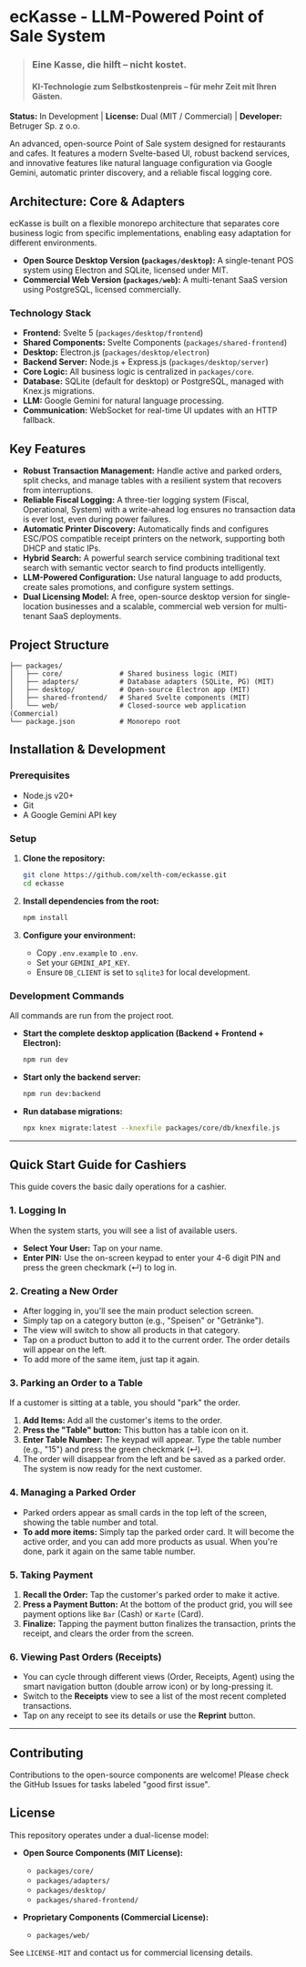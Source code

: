 # ecKasse - LLM-Powered Point of Sale System

> ### Eine Kasse, die hilft – nicht kostet.
> #### KI-Technologie zum Selbstkostenpreis – für mehr Zeit mit Ihren Gästen.

**Status:** In Development | **License:** Dual (MIT / Commercial) | **Developer:** Betruger Sp. z o.o.

An advanced, open-source Point of Sale system designed for restaurants and cafes. It features a modern Svelte-based UI, robust backend services, and innovative features like natural language configuration via Google Gemini, automatic printer discovery, and a reliable fiscal logging core.

## Architecture: Core & Adapters

ecKasse is built on a flexible monorepo architecture that separates core business logic from specific implementations, enabling easy adaptation for different environments.

-   **Open Source Desktop Version (`packages/desktop`):** A single-tenant POS system using Electron and SQLite, licensed under MIT.
-   **Commercial Web Version (`packages/web`):** A multi-tenant SaaS version using PostgreSQL, licensed commercially.

### Technology Stack

-   **Frontend:** Svelte 5 (`packages/desktop/frontend`)
-   **Shared Components:** Svelte Components (`packages/shared-frontend`)
-   **Desktop:** Electron.js (`packages/desktop/electron`)
-   **Backend Server:** Node.js + Express.js (`packages/desktop/server`)
-   **Core Logic:** All business logic is centralized in `packages/core`.
-   **Database:** SQLite (default for desktop) or PostgreSQL, managed with Knex.js migrations.
-   **LLM:** Google Gemini for natural language processing.
-   **Communication:** WebSocket for real-time UI updates with an HTTP fallback.

## Key Features

-   **Robust Transaction Management:** Handle active and parked orders, split checks, and manage tables with a resilient system that recovers from interruptions.
-   **Reliable Fiscal Logging:** A three-tier logging system (Fiscal, Operational, System) with a write-ahead log ensures no transaction data is ever lost, even during power failures.
-   **Automatic Printer Discovery:** Automatically finds and configures ESC/POS compatible receipt printers on the network, supporting both DHCP and static IPs.
-   **Hybrid Search:** A powerful search service combining traditional text search with semantic vector search to find products intelligently.
-   **LLM-Powered Configuration:** Use natural language to add products, create sales promotions, and configure system settings.
-   **Dual Licensing Model:** A free, open-source desktop version for single-location businesses and a scalable, commercial web version for multi-tenant SaaS deployments.

## Project Structure

```
├── packages/
│   ├── core/              # Shared business logic (MIT)
│   ├── adapters/          # Database adapters (SQLite, PG) (MIT)
│   ├── desktop/           # Open-source Electron app (MIT)
│   ├── shared-frontend/   # Shared Svelte components (MIT)
│   └── web/               # Closed-source web application (Commercial)
└── package.json           # Monorepo root
```

## Installation & Development

### Prerequisites

-   Node.js v20+
-   Git
-   A Google Gemini API key

### Setup

1.  **Clone the repository:**
    ```bash
    git clone https://github.com/xelth-com/eckasse.git
    cd eckasse
    ```

2.  **Install dependencies from the root:**
    ```bash
    npm install
    ```

3.  **Configure your environment:**
    -   Copy `.env.example` to `.env`.
    -   Set your `GEMINI_API_KEY`.
    -   Ensure `DB_CLIENT` is set to `sqlite3` for local development.

### Development Commands

All commands are run from the project root.

-   **Start the complete desktop application (Backend + Frontend + Electron):**
    ```bash
    npm run dev
    ```

-   **Start only the backend server:**
    ```bash
    npm run dev:backend
    ```

-   **Run database migrations:**
    ```bash
    npx knex migrate:latest --knexfile packages/core/db/knexfile.js
    ```

---

## Quick Start Guide for Cashiers

This guide covers the basic daily operations for a cashier.

### 1. Logging In

When the system starts, you will see a list of available users.

-   **Select Your User:** Tap on your name.
-   **Enter PIN:** Use the on-screen keypad to enter your 4-6 digit PIN and press the green checkmark (↵) to log in.

### 2. Creating a New Order

-   After logging in, you'll see the main product selection screen.
-   Simply tap on a category button (e.g., "Speisen" or "Getränke").
-   The view will switch to show all products in that category.
-   Tap on a product button to add it to the current order. The order details will appear on the left.
-   To add more of the same item, just tap it again.

### 3. Parking an Order to a Table

If a customer is sitting at a table, you should "park" the order.

1.  **Add Items:** Add all the customer's items to the order.
2.  **Press the "Table" button:** This button has a table icon on it.
3.  **Enter Table Number:** The keypad will appear. Type the table number (e.g., "15") and press the green checkmark (↵).
4.  The order will disappear from the left and be saved as a parked order. The system is now ready for the next customer.

### 4. Managing a Parked Order

-   Parked orders appear as small cards in the top left of the screen, showing the table number and total.
-   **To add more items:** Simply tap the parked order card. It will become the active order, and you can add more products as usual. When you're done, park it again on the same table number.

### 5. Taking Payment

1.  **Recall the Order:** Tap the customer's parked order to make it active.
2.  **Press a Payment Button:** At the bottom of the product grid, you will see payment options like `Bar` (Cash) or `Karte` (Card).
3.  **Finalize:** Tapping the payment button finalizes the transaction, prints the receipt, and clears the order from the screen.

### 6. Viewing Past Orders (Receipts)

-   You can cycle through different views (Order, Receipts, Agent) using the smart navigation button (double arrow icon) or by long-pressing it.
-   Switch to the **Receipts** view to see a list of the most recent completed transactions.
-   Tap on any receipt to see its details or use the **Reprint** button.

---

## Contributing

Contributions to the open-source components are welcome! Please check the GitHub Issues for tasks labeled "good first issue".

## License

This repository operates under a dual-license model:

-   **Open Source Components (MIT License):**
    -   `packages/core/`
    -   `packages/adapters/`
    -   `packages/desktop/`
    -   `packages/shared-frontend/`

-   **Proprietary Components (Commercial License):**
    -   `packages/web/`

See `LICENSE-MIT` and contact us for commercial licensing details.